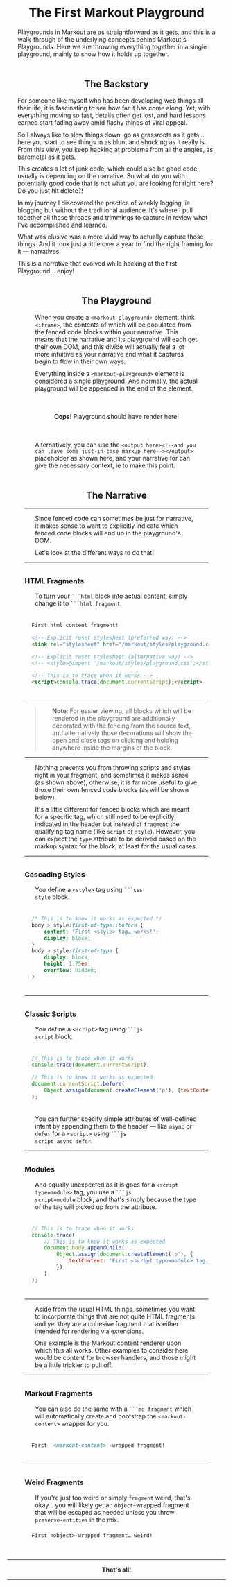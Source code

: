 ﻿<markout-playground class=primer>

# The First Markout Playground

Playgrounds in Markout are as straightforward as it gets, and this is a walk-through of the underlying concepts behind Markout's Playgrounds. Here we are throwing everything together in a single playground, mainly to show how it holds up together. <!-- Consider [this walk-through](./Playgrounds.md) for more granular examples. -->

<aside><div max-height:=15em overflow-y:=scroll mask-image:="linear-gradient(black 75%, transparent)">

## The Backstory

For someone like myself who has been developing web things all their life, it is fascinating to see how far it has come along. Yet, with everything moving so fast, details often get lost, and hard lessons earned start fading away amid flashy things of viral appeal.

So I always like to slow things down, go as grassroots as it gets… here you start to see things in as blunt and shocking as it really is. From this view, you keep hacking at problems from all the angles, as baremetal as it gets.

This creates a lot of junk code, which could also be good code, usually is depending on the narrative. So what do you with potentially good code that is not what you are looking for right here? Do you just hit delete?!

In my journey I discovered the practice of weekly logging, ie blogging but without the traditional audience. It's where I pull together all those threads and trimmings to capture in review what I've accomplished and learned.

What was elusive was a more vivid way to actually capture those things. And it took just a little over a year to find the right framing for it — narratives.

This is a narrative that evolved while hacking at the first Playground… enjoy!

</div></aside>

<figure>

## The Playground

When you create a `<markout-playground>` element, think `<iframe>`, the contents of which will be populated from the fenced code blocks within your narrative. This means that the narrative and its playground will each get their own DOM, and this divide will actually feel a lot more intuitive as your narrative and what it captures begin to flow in their own ways.

Everything inside a `<markout-playground>` element is considered a single playground. And normally, the actual playground will be appended in the end of the element.

<output here><aside align=center>

**Oops**! Playground should have render here!

</aside></output>

Alternatively, you can use the `<output here><!--and you can leave some just-in-case markup here--></output>` placeholder as shown here, and your narrative for can give the necessary context, ie to make this point.

</figure>

<figure>

## The Narrative

---

Since fenced code can sometimes be just for narrative, it makes sense to want to explicitly indicate which fenced code blocks will end up in the playground's DOM.

Let's look at the different ways to do that!

---

### HTML Fragments

To turn your <code>\`\`\`html</code> block into actual content, simply change it to <code>\`\`\`html fragment</code>.

<!--prettier-ignore-->
```html fragment
First html content fragment!

<!-- Explicit reset stylesheet (preferred way) -->
<link rel="stylesheet" href="/markout/styles/playground.css" />

<!-- Explicit reset stylesheet (alternative way) -->
<!-- <style>@import '/markout/styles/playground.css';</style> -->

<!-- This is to trace when it works -->
<script>console.trace(document.currentScript);</script>
```

---

> **Note**: For easier viewing, all blocks which will be rendered in the playground are additionally decorated with the fencing from the source text, and alternatively those decorations will show the open and close tags on clicking and holding anywhere inside the margins of the block.

---

Nothing prevents you from throwing scripts and styles right in your fragment, and sometimes it makes sense (as shown above), otherwise, it is far more useful to give those their own fenced code blocks (as will be shown below).

It's a little different for fenced blocks which are meant for a specific tag, which still need to be explicitly indicated in the header but instead of `fragment` the qualifying tag name (like `script` or `style`). However, you can expect the `type` attribute to be derived based on the markup syntax for the block, at least for the usual cases.

---

### Cascading Styles

You define a `<style>` tag using <code>\`\`\`css style</code> block.

```css style
/* This is to know it works as expected */
body > style:first-of-type::before {
	content: 'First <style> tag… works!';
	display: block;
}
body > style:first-of-type {
	display: block;
	height: 1.75em;
	overflow: hidden;
}
```

---

### Classic Scripts

You define a `<script>` tag using <code>\`\`\`js script</code> block.

```js script
// This is to trace when it works
console.trace(document.currentScript);

// This is to know it works as expected
document.currentScript.before(
	Object.assign(document.createElement('p'), {textContent: 'First classic <script> tag… works!'}),
);
```

You can further specify simple attributes of well-defined intent by appending them to the header — like `async` or `defer` for a `<script>` using <code>\`\`\`js script async defer</code>.

---

### Modules

And equally unexpected as it is goes for a `<script type=module>` tag, you use a <code>\`\`\`js script=module</code> block, and that's simply because the type of the tag will picked up from the attribute.

```js script=module
// This is to trace when it works
console.trace(
	// This is to know it works as expected
	document.body.appendChild(
		Object.assign(document.createElement('p'), {
			textContent: 'First <script type=module> tag… works!',
		}),
	),
);
```

---

Aside from the usual HTML things, sometimes you want to incorporate things that are not quite HTML fragments and yet they are a cohesive fragment that is either intended for rendering via extensions.

One example is the Markout content renderer upon which this all works. Other examples to consider here would be content for browser handlers, and those might be a little trickier to pull off.

---

### Markout Fragments

You can also do the same with a <code>\`\`\`md fragment</code> which will automatically create and bootstrap the `<markout-content>` wrapper for you.

```md fragment
First `<markout-content>`-wrapped fragment!
```

---

### Weird Fragments

If you're just too weird or simply `fragment` weird, that's okay… you will likely get an `object`-wrapped fragment that will be escaped as needed unless you throw `preserve-entities` in the mix.

```text fragment
First <object>-wrapped fragment… weird!
```

</figure>

---

<center>

**That's all!**

</center>

---

</markout-playground>

<script type=module src="/markout/elements/markout-playground.js"></script>

<style>

	markout-playground.primer h1,
	markout-playground.primer h2 {
		text-align: center;
	}

	markout-playground.primer * + h1,
	markout-playground.primer * + h2,
	markout-playground.primer * + h3,
	markout-playground.primer * + h4 {
		margin-block-start: 2rem;
	}

	markout-playground.primer p {
		margin: 0.75em 1.5rem;
	}

	markout-playground.primer iframe,
	markout-playground.primer pre {
			margin: 1.5em 1.0rem;
			max-width: -webkit-fill-available;
			max-width: -moz-available;
			max-width: fill-available;
	}

	markout-playground.primer aside,
	markout-playground.primer figure {
		margin-block-start: 3rem;
		margin-block-end: 3rem;
	}

	markout-playground.primer details[open] {
		padding-block-end:1em;
	}

	markout-playground.primer hr {
		border-width: 1px;
	}

	@media print {
		* {
			overflow-y: initial !important;
			max-height: initial !important;
			-webkit-mask-image: unset !important;
		}
	}

</style>
